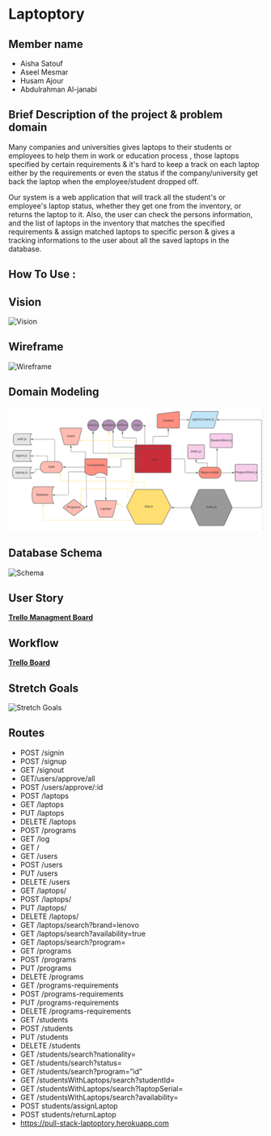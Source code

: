 
# Laptoptory

## Member name
- Aisha Satouf
- Aseel Mesmar
- Husam Ajour
- Abdulrahman Al-janabi

## Brief Description of the project & problem domain
Many companies and universities gives laptops to their students or employees to help them in work or education process , those laptops specified by certain requirements & it's hard to keep a track on each laptop either by the requirements or even the status if the company/university get back the laptop when the employee/student dropped off.

Our system is a web application that will track all the student's or employee's laptop status, whether they get one from the inventory, or returns the laptop to it. Also, the user can check the persons information, and the list of laptops in the inventory that matches the specified requirements & assign matched laptops to specific person & gives a tracking informations to the user about all the saved laptops in the database.

## How To Use :

## Vision
![Vision](./assets/vision.PNG)

## Wireframe
![Wireframe](./assets/wireframe.PNG)


## Domain Modeling
![UML](./assets/uml-lap.PNG)

## Database Schema
![Schema](./assets/schemadb.PNG)

## User Story
**[Trello Managment Board](https://trello.com/b/Oz51vJqM/laptoptory)**

## Workflow 
**[Trello Board](https://trello.com/b/NQyKS4TG/laptoptory)**


## Stretch Goals
![Stretch Goals](./assets/stretch.PNG)

## Routes
- POST	/signin
- POST /signup
- GET /signout
- GET/users/approve/all
- POST /users/approve/:id
- POST /laptops
- GET /laptops
- PUT /laptops
- DELETE /laptops
- POST /programs
- GET /log
- GET /
- GET /users
- POST /users
- PUT  /users
- DELETE /users
- GET /laptops/
- POST /laptops/
- PUT /laptops/
- DELETE /laptops/
- GET /laptops/search?brand=lenovo
- GET /laptops/search?availability=true
- GET /laptops/search?program=
- GET /programs
- POST /programs
- PUT /programs
- DELETE /programs
- GET /programs-requirements
- POST /programs-requirements
- PUT /programs-requirements
- DELETE /programs-requirements
- GET /students
- POST /students
- PUT /students
- DELETE /students
- GET /students/search?nationality=
- GET /students/search?status=
- GET /students/search?program=”id”
- GET /studentsWithLaptops/search?studentId=
- GET /studentsWithLaptops/search?laptopSerial=
- GET /studentsWithLaptops/search?availability=
- POST students/assignLaptop
- POST students/returnLaptop
- https://pull-stack-laptoptory.herokuapp.com



